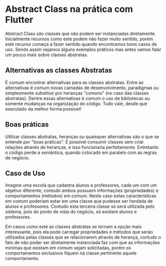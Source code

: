 # Abstract Class na prática com Flutter

Abstract Class são classes que não podem ser instanciadas diretamente. Inicialmente
recursos como este podem não fazer muito sentido, porém este recurso começa a fazer sentido quando encontramos bons casos de uso. Sendo assim vejamos alguns exemplos práticos mas antes vamos falar um pouco mais sobre classes abstratas.

## Alternativas as classes Abstratas

É comum encontrar alternativas para as classes abstratas. Entre as alternativas
é comum novas camadas de desenvolvimento, paradigmas ou simplesmente substituir por heranças "comuns" (no caso das classes abstratas). Dentre essas alternativas é comum
o uso de bibliotecas ou somente mudanças na organização do código. Tudo vale, desde que
executado da melhor forma possível!

## Boas práticas

Utilizar classes abstratas, heranças ou quaisquer alternativas são o que se entende por "boas práticas".
É possível consumir classes sem criar relações através de heranças, e isso funcionaria
perfeitamente. Entretanto o código perde a semântica, quando colocado em paralelo com
as regras de negócio.

## Caso de Uso

Imagine uma escola que cadastra alunos e professores, cada um com um objetivo diferente, contudo ambos possuem informações (propriedades) e comportamentos (métodos) em comum.
Neste caso estas características em comum poderiam estar em uma classe que pudesse ser herdada de alunos e professores.
Contudo esta terceira classe só será utilizada pelo sistema, pois do ponto de vista
do negócio, só existem alunos e professores.

Em casos como este as classes abstratas se tornam a opção mais interessante, pois
ela pode carregar propriedades e métodos que serão utilizados pelas classes que se relacionarem através de herança, contudo o fato de não poder ser diretamente instanciada
faz com que as informações mínimas que existam em comum sejam solicitadas, porém os comportamentos exclusivos fiquem na classe pertinente aquele comportamento.
